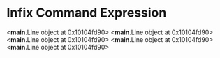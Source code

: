 # Infix Command Expression

<__main__.Line object at 0x10104fd90>
<__main__.Line object at 0x10104fd90>
<__main__.Line object at 0x10104fd90>
<__main__.Line object at 0x10104fd90>
<__main__.Line object at 0x10104fd90>
